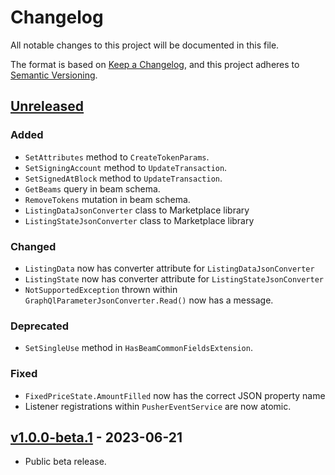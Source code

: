 ﻿# Changelog

All notable changes to this project will be documented in this file.

The format is based on [Keep a Changelog](https://keepachangelog.com/en/1.0.0/),
and this project adheres to [Semantic Versioning](https://semver.org/spec/v2.0.0.html).

## [Unreleased]

### Added

- `SetAttributes` method to `CreateTokenParams`.
- `SetSigningAccount` method to `UpdateTransaction`.
- `SetSignedAtBlock` method to `UpdateTransaction`.
- `GetBeams` query in beam schema.
- `RemoveTokens` mutation in beam schema.
- `ListingDataJsonConverter` class to Marketplace library
- `ListingStateJsonConverter` class to Marketplace library

### Changed

- `ListingData` now has converter attribute for `ListingDataJsonConverter`
- `ListingState` now has converter attribute for `ListingStateJsonConverter`
- `NotSupportedException` thrown within `GraphQlParameterJsonConverter.Read()` now has a message.

### Deprecated

- `SetSingleUse` method in `HasBeamCommonFieldsExtension`.

### Fixed

- `FixedPriceState.AmountFilled` now has the correct JSON property name
- Listener registrations within `PusherEventService` are now atomic.

## [v1.0.0-beta.1] - 2023-06-21

- Public beta release.

[Unreleased]: https://github.com/enjin/platform-csharp-sdk/compare/v1.0.0-beta.1...HEAD

[v1.0.0-beta.1]: https://github.com/enjin/platform-csharp-sdk/releases/tag/v1.0.0-beta.1